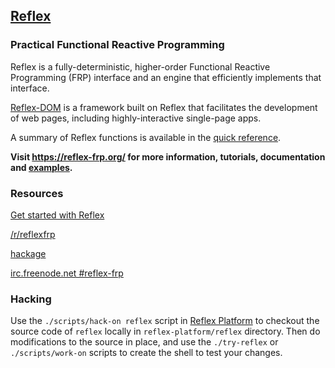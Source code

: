 ## [Reflex](https://reflex-frp.org/)
### Practical Functional Reactive Programming

Reflex is a fully-deterministic, higher-order Functional Reactive Programming (FRP) interface and an engine that efficiently implements that interface.

[Reflex-DOM](https://github.com/reflex-frp/reflex-dom) is a framework built on Reflex that facilitates the development of web pages, including highly-interactive single-page apps.

A summary of Reflex functions is available in the [quick reference](Quickref.md).

**Visit https://reflex-frp.org/ for more information, tutorials, documentation and [examples](https://examples.reflex-frp.org/).**

### Resources
[Get started with Reflex](https://github.com/reflex-frp/reflex-platform)

[/r/reflexfrp](https://www.reddit.com/r/reflexfrp)

[hackage](https://hackage.haskell.org/package/reflex)

[irc.freenode.net #reflex-frp](http://webchat.freenode.net?channels=%23reflex-frp&uio=d4)

### Hacking

Use the `./scripts/hack-on reflex` script in [Reflex Platform](https://github.com/reflex-frp/reflex-platform) to checkout the source code of `reflex` locally in `reflex-platform/reflex` directory.
Then do modifications to the source in place, and use the `./try-reflex` or `./scripts/work-on` scripts to create the shell to test your changes.
